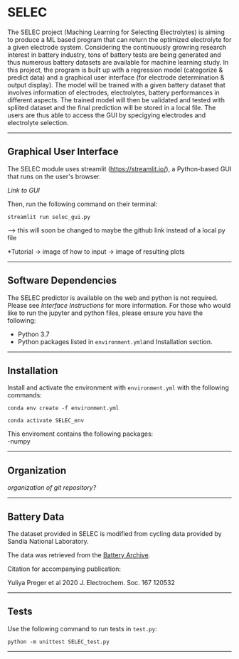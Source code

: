# SELEC
The SELEC project (Maching Learning for Selecting Electrolytes) is aiming to produce a ML based program that can return the optimized electrolyte for a given electrode system. Considering the continuously growring research interest in battery industry, tons of battery tests are being generated and thus numerous battery datasets are available for machine learning study. In this project, the program is built up with a regression model (categorize & predict data) and a graphical user interface (for electrode determination & output display). The model will be trained with a given battery dataset that involves information of electrodes, electrolytes, battery performances in different aspects. The trained model will then be validated and tested with spliited dataset and the final prediction will be stored in a local file. The users are thus able to access the GUI by specigying electrodes and electrolyte selection.

-----
## Graphical User Interface

The SELEC module uses streamlit (https://streamlit.io/), a Python-based GUI that runs on the user's browser. 

*Link to GUI*

Then, run the following command on their terminal: 

`streamlit run selec_gui.py`

--> this will soon be changed to maybe the github link instead of a local py file

*Tutorial -> image of how to input -> image of resulting plots

-----
## Software Dependencies
The SELEC predictor is available on the web and python is not required. Please see *Interface Instructions* for more information. 
For those who would like to run the jupyter and python files, please ensure you have the following:
- Python 3.7
- Python packages listed in `environment.yml`and Installation section. 

-----
## Installation
Install and activate the environment with `environment.yml` with the following commands:

`conda env create -f environment.yml` 

`conda activate SELEC_env` 

This enviroment contains the following packages: <br>
-numpy

-----
## Organization
*organization of git repository?*


-----
## Battery Data
The dataset provided in SELEC is modified from cycling data provided by Sandia National Laboratory. 

The data was retrieved from the [Battery Archive](http://www.batteryarchive.org/). 

Citation for accompanying publication:

Yuliya Preger et al 2020 J. Electrochem. Soc. 167 120532

-----
## Tests
Use the following command to run tests in `test.py`: 

`python -m unittest SELEC_test.py`

-----